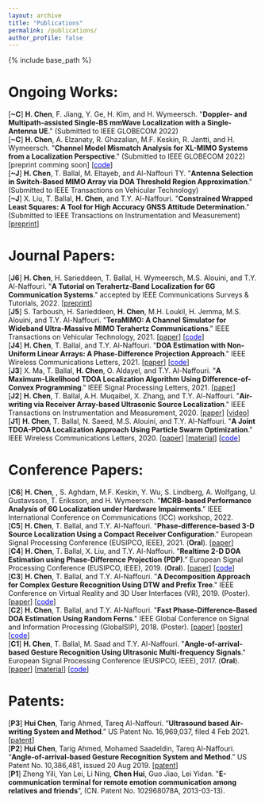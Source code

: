```yaml
---
layout: archive
title: "Publications"
permalink: /publications/
author_profile: false
---
```


{% include base_path %}


Ongoing Works:
======
[**~C**] **H. Chen**, F. Jiang, Y. Ge, H. Kim, and H. Wymeersch. "**Doppler- and Multipath-assisted Single-BS mmWave Localization with a Single-Antenna UE**." (Submitted to IEEE GLOBECOM 2022)
\
[**~C**] **H. Chen**, A. Elzanaty, R. Ghazalian, M.F. Keskin, R. Jantti, and H. Wymeersch. "**Channel Model Mismatch Analysis for XL-MIMO Systems from a Localization Perspective**." (Submitted to IEEE GLOBECOM 2022)
\[preprint comming soon\]
\[[<span style="color:blue">code</span>](https://github.com/chenhui07c8/5G6G_Localization)\]
\
[**~J**] **H. Chen**, T. Ballal, M. Eltayeb, and Al-Naffouri TY. "**Antenna Selection in Switch-Based MIMO Array via DOA Threshold Region Approximation**." (Submitted to IEEE Transactions on Vehicular Technology)
\
[**~J**] X. Liu, T. Ballal, **H. Chen**, and T.Y. Al-Naffouri. "**Constrained Wrapped Least Squares: A Tool for High Accuracy GNSS Attitude Determination**." (Submitted to IEEE Transactions on Instrumentation and Measurement)
\[[preprint](https://arxiv.org/pdf/2112.14813.pdf)\]


Journal Papers:
======
[**J6**] **H. Chen**, H. Sarieddeen, T. Ballal, H. Wymeersch, M.S. Alouini, and T.Y. Al-Naffouri. "**A Tutorial on Terahertz-Band Localization for 6G Communication Systems**." accepted by IEEE Communications Surveys & Tutorials, 2022. 
\[[preprint](https://arxiv.org/pdf/2110.08581.pdf)\]\
[**J5**] S. Tarboush, H. Sarieddeen, **H. Chen**, M.H. Loukil, H. Jemma, M.S. Alouini, and T.Y. Al-Naffouri. "**TeraMIMO: A Channel Simulator for Wideband Ultra-Massive MIMO Terahertz Communications**." IEEE Transactions on Vehicular Technology, 2021. 
\[[paper](https://ieeexplore.ieee.org/stamp/stamp.jsp?arnumber=9591285)\]
\[[<span style="color:blue">code</span>](https://github.com/hasarieddeen/TeraMIMO)\]\
[**J4**] **H. Chen**, T. Ballal, and T.Y. Al-Naffouri. "**DOA Estimation with Non-Uniform Linear Arrays: A Phase-Difference Projection Approach**." IEEE Wireless Communications Letters, 2021. 
\[[paper](https://ieeexplore.ieee.org/document/9506874)\]
\[[<span style="color:blue">code</span>](https://github.com/chenhui07c8/DOA-AOA-algorithms)\]
\
[**J3**] X. Ma, T. Ballal, **H. Chen**, O. Aldayel, and T.Y. Al-Naffouri. "**A Maximum-Likelihood TDOA Localization Algorithm Using Difference-of-Convex Programming**." IEEE Signal Processing Letters, 2021. 
\[[paper](https://ieeexplore.ieee.org/stamp/stamp.jsp?arnumber=9325001)\]
\
[**J2**] **H. Chen**, T. Ballal, A.H. Muqaibel, X. Zhang, and T.Y. Al-Naffouri. "**Air-writing via Receiver Array-based Ultrasonic Source Localization**." IEEE Transactions on Instrumentation and Measurement, 2020. 
\[[paper](https://ieeexplore.ieee.org/stamp/stamp.jsp?arnumber=9082625)\]
\[[video](https://www.youtube.com/watch?v=XRi2iezsG4Q)\]
\
[**J1**] **H. Chen**, T. Ballal, N. Saeed, M.S. Alouini, and T.Y. Al-Naffouri. "**A Joint TDOA-PDOA Localization Approach Using Particle Swarm Optimization**." IEEE Wireless Communications Letters, 2020. 
\[[paper](https://ieeexplore.ieee.org/iel7/5962382/6065724/09062333.pdf)\]
\[[material](https://www.researchgate.net/publication/340460207_A_Lower_Bound_for_Joint_TDOA-PDOA_Localization)\]
\[[<span style="color:blue">code</span>](https://github.com/chenhui07c8/Localization-algorithms/tree/master/TDOA-PDOA%20Localization)\]

Conference Papers:
======
[**C6**] **H. Chen**, , S. Aghdam, M.F. Keskin, Y. Wu, S. Lindberg, A. Wolfgang, U. Gustavsson, T. Eriksson, and H. Wymeersch. "**MCRB-based Performance Analysis of 6G Localization under Hardware Impairments**." IEEE International Conference on Communications (ICC) workshop, 2022.
\
[**C5**] **H. Chen**, T. Ballal, and T.Y. Al-Naffouri. "**Phase-difference-based 3-D Source Localization Using a Compact Receiver Configuration**." European Signal Processing Conference (EUSIPCO, IEEE), 2021. (**Oral**). 
\[[paper](https://ieeexplore.ieee.org/stamp/stamp.jsp?arnumber=9287378)\]
\
[**C4**] **H. Chen**, T. Ballal, X. Liu, and T.Y. Al-Naffouri. "**Realtime 2-D DOA Estimation using Phase-Difference Projection (PDP)**.” European Signal Processing Conference (EUSIPCO, IEEE), 2019. (**Oral**). 
\[[paper](https://ieeexplore.ieee.org/stamp/stamp.jsp?arnumber=8902804&tag=1)\]
\[[<span style="color:blue">code</span>](https://github.com/chenhui07c8/DOA-AOA-algorithms)\]
\
[**C3**] **H. Chen**, T. Ballal, and T.Y. Al-Naffouri. "**A Decomposition Approach for Complex Gesture Recognition Using DTW and Prefix Tree**." IEEE Conference on Virtual Reality and 3D User Interfaces (VR), 2019. (Poster). 
\[[paper](https://ieeexplore.ieee.org/stamp/stamp.jsp?tp=&arnumber=8797868)\]
\[[<span style="color:blue">code</span>](https://github.com/chenhui07c8/Complex-Gesture-Recognition-using-DTW-and-Prefix-Tree)\]
\
[**C2**] **H. Chen**, T. Ballal, and T.Y. Al-Naffouri. "**Fast Phase-Difference-Based DOA Estimation Using Random Ferns**." IEEE Global Conference on Signal and Information Processing (GlobalSIP), 2018. (Poster). 
\[[paper](https://ieeexplore.ieee.org/stamp/stamp.jsp?arnumber=8646676)\]
\[[poster](https://github.com/chenhui07c8/Air-writing/blob/master/Related%20Materials/2018%20GlobalSIP%20poster.pdf)\]
\[[<span style="color:blue">code</span>](https://github.com/chenhui07c8/DOA-AOA-algorithms/tree/master/2%20AOA%20Random%20Ferns)\]
\
[**C1**] **H. Chen**, T. Ballal, M. Saad and T.Y. Al-Naffouri. "**Angle-of-arrival-based Gesture Recognition Using Ultrasonic Multi-frequency Signals**." European Signal Processing Conference (EUSIPCO, IEEE), 2017. (**Oral**). 
\[[paper](https://ieeexplore.ieee.org/stamp/stamp.jsp?arnumber=8081160)\]
\[[material](https://github.com/chenhui07c8/Air-writing/blob/master/Related%20Materials/2017%20Eusipco%20oral%20ppt.pdf)\]
\[[<span style="color:blue">code</span>](https://github.com/chenhui07c8/DOA-AOA-algorithms/tree/master/1%20AOA%20Search)\]


Patents:
======
[**P3**] **Hui Chen**, Tarig Ahmed, Tareq Al-Naffouri. “**Ultrasound based Air-writing System and Method**.” US Patent No. 16,969,037, filed 4 Feb 2021. \[[patent](https://patentimages.storage.googleapis.com/83/11/f1/426dea83615411/US20210033693A1.pdf)\]
\
[**P2**] **Hui Chen**, Tarig Ahmed, Mohamed Saadeldin, Tareq Al-Naffouri. “**Angle-of-arrival-based Gesture Recognition System and Method**.” US Patent No. 10,386,481, issued 20 Aug 2019. \[[patent](https://patentimages.storage.googleapis.com/29/ed/66/3c72c30f788e26/US10386481.pdf)\]
\
[**P1**] Zheng Yili, Yan Lei, Li Ning, **Chen Hui**, Guo Jiao, Lei Yidan. "**E-communication terminal for remote emotion communication among relatives and friends**”, (CN. Patent No. 102968078A, 2013-03-13).
